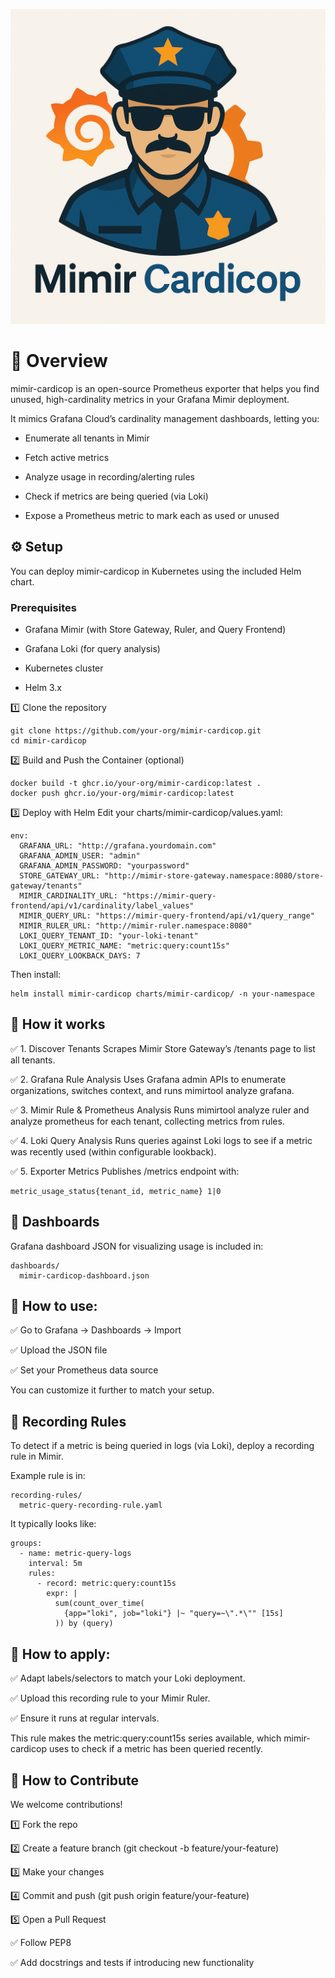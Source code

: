 ![mimir-cardicop logo](assets/logo.png)

# 🚀 Overview

mimir-cardicop is an open-source Prometheus exporter that helps you find unused, high-cardinality metrics in your Grafana Mimir deployment.

It mimics Grafana Cloud’s cardinality management dashboards, letting you:

* Enumerate all tenants in Mimir

* Fetch active metrics

* Analyze usage in recording/alerting rules

* Check if metrics are being queried (via Loki)

* Expose a Prometheus metric to mark each as used or unused

## ⚙️ Setup

You can deploy mimir-cardicop in Kubernetes using the included Helm chart.

### Prerequisites

* Grafana Mimir (with Store Gateway, Ruler, and Query Frontend)

* Grafana Loki (for query analysis)

* Kubernetes cluster

* Helm 3.x

1️⃣ Clone the repository
```
git clone https://github.com/your-org/mimir-cardicop.git
cd mimir-cardicop
```

2️⃣ Build and Push the Container (optional)
```
docker build -t ghcr.io/your-org/mimir-cardicop:latest .
docker push ghcr.io/your-org/mimir-cardicop:latest
```
3️⃣ Deploy with Helm
Edit your charts/mimir-cardicop/values.yaml:

```
env:
  GRAFANA_URL: "http://grafana.yourdomain.com"
  GRAFANA_ADMIN_USER: "admin"
  GRAFANA_ADMIN_PASSWORD: "yourpassword"
  STORE_GATEWAY_URL: "http://mimir-store-gateway.namespace:8080/store-gateway/tenants"
  MIMIR_CARDINALITY_URL: "https://mimir-query-frontend/api/v1/cardinality/label_values"
  MIMIR_QUERY_URL: "https://mimir-query-frontend/api/v1/query_range"
  MIMIR_RULER_URL: "http://mimir-ruler.namespace:8080"
  LOKI_QUERY_TENANT_ID: "your-loki-tenant"
  LOKI_QUERY_METRIC_NAME: "metric:query:count15s"
  LOKI_QUERY_LOOKBACK_DAYS: 7
```

Then install:

```
helm install mimir-cardicop charts/mimir-cardicop/ -n your-namespace
```

## 🧭 How it works

✅ 1. Discover Tenants
Scrapes Mimir Store Gateway’s /tenants page to list all tenants.

✅ 2. Grafana Rule Analysis
Uses Grafana admin APIs to enumerate organizations, switches context, and runs mimirtool analyze grafana.

✅ 3. Mimir Rule & Prometheus Analysis
Runs mimirtool analyze ruler and analyze prometheus for each tenant, collecting metrics from rules.

✅ 4. Loki Query Analysis
Runs queries against Loki logs to see if a metric was recently used (within configurable lookback).

✅ 5. Exporter Metrics
Publishes /metrics endpoint with:

```
metric_usage_status{tenant_id, metric_name} 1|0
```


## 📜 Dashboards

Grafana dashboard JSON for visualizing usage is included in:

```
dashboards/
  mimir-cardicop-dashboard.json
```

## 🎯 How to use:

✅ Go to Grafana → Dashboards → Import

✅ Upload the JSON file

✅ Set your Prometheus data source

You can customize it further to match your setup.

## 📜 Recording Rules

To detect if a metric is being queried in logs (via Loki), deploy a recording rule in Mimir.

Example rule is in:

```
recording-rules/
  metric-query-recording-rule.yaml
```

It typically looks like:

```
groups:
  - name: metric-query-logs
    interval: 5m
    rules:
      - record: metric:query:count15s
        expr: |
          sum(count_over_time(
            {app="loki", job="loki"} |~ "query=~\".*\"" [15s]
          )) by (query)
```

## 🎯 How to apply:

✅ Adapt labels/selectors to match your Loki deployment.

✅ Upload this recording rule to your Mimir Ruler.

✅ Ensure it runs at regular intervals.

This rule makes the metric:query:count15s series available, which mimir-cardicop uses to check if a metric has been queried recently.

## 🤝 How to Contribute

We welcome contributions!

1️⃣ Fork the repo

2️⃣ Create a feature branch (git checkout -b feature/your-feature)

3️⃣ Make your changes

4️⃣ Commit and push (git push origin feature/your-feature)

5️⃣ Open a Pull Request

✅ Follow PEP8

✅ Add docstrings and tests if introducing new functionality



